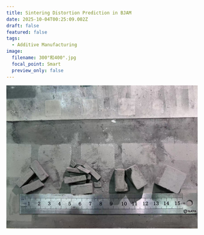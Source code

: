```yaml
---
title: Sintering Distortion Prediction in BJAM
date: 2025-10-04T00:25:09.002Z
draft: false
featured: false
tags:
  - Additive Manufacturing
image:
  filename: 300°和400°.jpg
  focal_point: Smart
  preview_only: false
---
```

![](跌落实验结果.jpg)